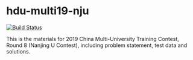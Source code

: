 # hdu-multi19-nju

[![Build Status](https://travis-ci.com/nju-icpc/hdu-multi19-nju.svg?branch=master)](https://travis-ci.com/nju-icpc/hdu-multi19-nju)

This is the materials for 2019 China Multi-University Training Contest, Round 8 (Nanjing U Contest), including problem statement, test data and solutions.
